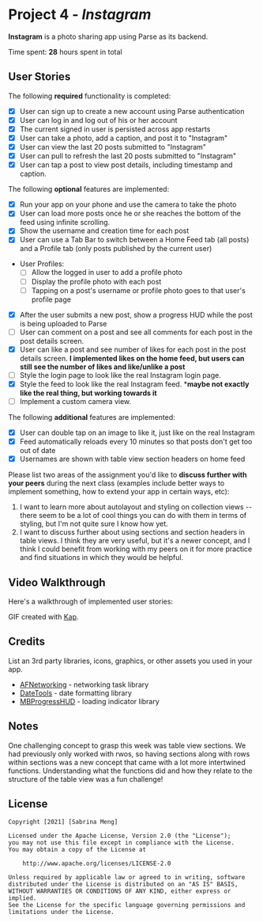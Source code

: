# Project 4 - *Instagram*

**Instagram** is a photo sharing app using Parse as its backend.

Time spent: **28** hours spent in total

## User Stories

The following **required** functionality is completed:

- [X] User can sign up to create a new account using Parse authentication
- [X] User can log in and log out of his or her account
- [X] The current signed in user is persisted across app restarts
- [X] User can take a photo, add a caption, and post it to "Instagram"
- [X] User can view the last 20 posts submitted to "Instagram"
- [X] User can pull to refresh the last 20 posts submitted to "Instagram"
- [X] User can tap a post to view post details, including timestamp and caption.

The following **optional** features are implemented:

- [X] Run your app on your phone and use the camera to take the photo
- [X] User can load more posts once he or she reaches the bottom of the feed using infinite scrolling.
- [X] Show the username and creation time for each post
- [X] User can use a Tab Bar to switch between a Home Feed tab (all posts) and a Profile tab (only posts published by the current user)
- User Profiles:
  - [ ] Allow the logged in user to add a profile photo
  - [ ] Display the profile photo with each post
  - [ ] Tapping on a post's username or profile photo goes to that user's profile page
- [X] After the user submits a new post, show a progress HUD while the post is being uploaded to Parse
- [ ] User can comment on a post and see all comments for each post in the post details screen.
- [X] User can like a post and see number of likes for each post in the post details screen. **I implemented likes on the home feed, but users can still see the number of likes and like/unlike a post**
- [ ] Style the login page to look like the real Instagram login page.
- [X] Style the feed to look like the real Instagram feed. ***maybe not exactly like the real thing, but working towards it**
- [ ] Implement a custom camera view.

The following **additional** features are implemented:

- [X] User can double tap on an image to like it, just like on the real Instagram
- [X] Feed automatically reloads every 10 minutes so that posts don't get too out of date
- [X] Usernames are shown with table view section headers on home feed

Please list two areas of the assignment you'd like to **discuss further with your peers** during the next class (examples include better ways to implement something, how to extend your app in certain ways, etc):

1. I want to learn more about autolayout and styling on collection views -- there seem to be a lot of cool things you can do with them in terms of styling, but I'm not quite sure I know how yet.
2. I want to discuss further about using sections and section headers in table views. I think they are very useful, but it's a newer concept, and I think I could benefit from working with my peers on it for more practice and find situations in which they would be helpful.

## Video Walkthrough

Here's a walkthrough of implemented user stories:


GIF created with [Kap](https://getkap.co/).

## Credits

List an 3rd party libraries, icons, graphics, or other assets you used in your app.

- [AFNetworking](https://github.com/AFNetworking/AFNetworking) - networking task library
- [DateTools](https://github.com/MatthewYork/DateTools) - date formatting library
- [MBProgressHUD](https://github.com/jdg/MBProgressHUD) - loading indicator library


## Notes

One challenging concept to grasp this week was table view sections. We had previously only worked with rwos, so having sections along with rows within sections was a new concept that came with a lot more intertwined functions. Understanding what the functions did and how they relate to the structure of the table view was a fun challenge!

## License

    Copyright [2021] [Sabrina Meng]

    Licensed under the Apache License, Version 2.0 (the "License");
    you may not use this file except in compliance with the License.
    You may obtain a copy of the License at

        http://www.apache.org/licenses/LICENSE-2.0

    Unless required by applicable law or agreed to in writing, software
    distributed under the License is distributed on an "AS IS" BASIS,
    WITHOUT WARRANTIES OR CONDITIONS OF ANY KIND, either express or implied.
    See the License for the specific language governing permissions and
    limitations under the License.
